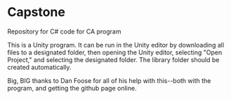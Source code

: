 # Capstone
Repository for C# code for CA program

This is a Unity program. It can be run in the Unity editor by downloading all files to a designated folder, then opening the Unity editor, selecting "Open Project," and selecting the designated folder. The library folder should be created automatically.

Big, BIG thanks to Dan Foose for all of his help with this--both with the program, and getting the github page online.
